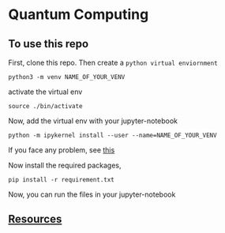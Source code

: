 # Quantum Computing 
## To use this repo

First, clone this repo.
Then create a  `python virtual enviornment` 
```
python3 -m venv NAME_OF_YOUR_VENV
```
activate the virtual env
```
source ./bin/activate
```
Now, add the virtual env with your jupyter-notebook
```
python -m ipykernel install --user --name=NAME_OF_YOUR_VENV
```
If you face any problem, see [this](https://towardsdatascience.com/create-virtual-environment-using-virtualenv-and-add-it-to-jupyter-notebook-6e1bf4e03415)     

Now install the required packages,
```
pip install -r requirement.txt 
```
Now, you can run the files in your jupyter-notebook

## [Resources](./RESOURCES.md)